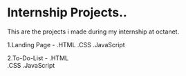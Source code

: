 # Internship Projects..
This are the projects i made during my internship at octanet.

1.Landing Page -
.HTML
.CSS
.JavaScript

2.To-Do-List -
.HTML  
.CSS
.JavaScript
